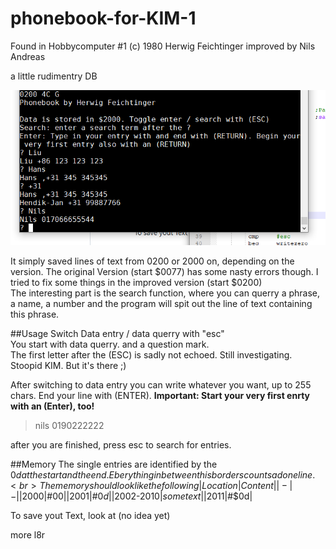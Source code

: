 # phonebook-for-KIM-1
Found in Hobbycomputer #1
(c) 1980 Herwig Feichtinger 
improved by Nils Andreas 

a little rudimentry DB 

![phonebook](https://github.com/netzherpes/phonebook-for-KIM-1/raw/main/phonebook..png)

It simply saved lines of text from 0200 or 2000 on, depending on the version. The original Version (start $0077) has some nasty errors though. I tried to fix some things in the improved version (start $0200)<br>
The interesting part is the search function, where you can querry a phrase, a name, a number and the program will spit out the line of text containing this phrase.

##Usage 
Switch Data entry / data querry with "esc" <br>
You start with data querry. and a question mark.<br>
The first letter after the (ESC) is sadly not echoed. Still investigating. Stoopid KIM. But it's there ;) 

After switching to data entry you can write whatever you want, up to 255 chars. End your line with (ENTER). **Important: Start your very first enrty with an (Enter), too!**<br>

 > nils 0190222222

after you are finished, press esc to search for entries.

##Memory
The single entries are identified by the $0d at the start and the end. Eberything in between this borders counts ad one line.<br>
The memory should look like the following 
|Location|Content|
|-|-|
|$2000|#$00|
|$2001|#$0d|
|$2002-$2010|some text|
|$2011|#$0d|


To save yout Text, look at (no idea yet)

more l8r
